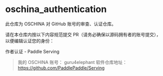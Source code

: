# oschina_authentication
此仓库为 OSCHINA 对 GitHub 账号的审查、认证仓库。

请在本仓库内按以下内容规范提交 PR（请务必确保以源码拥有者的账号提交），以便编辑认证您的身份：

作者认证 - Paddle Serving

> 我的 OSCHINA 账号：  guru4elephant
> 软件仓库地址：https://github.com/PaddlePaddle/Serving
